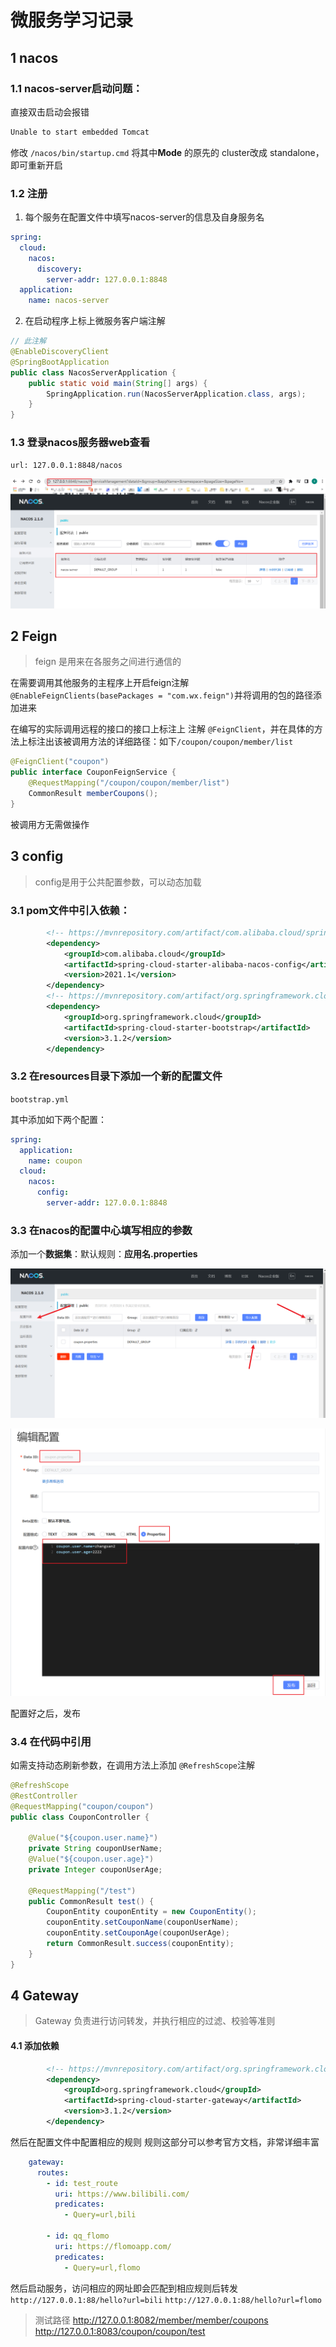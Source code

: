 # 微服务学习记录

## 1 nacos

### 1.1 nacos-server启动问题：

直接双击启动会报错

 ```sh
 Unable to start embedded Tomcat
 ```

修改 `/nacos/bin/startup.cmd` 将其中**Mode** 的原先的 cluster改成 standalone，即可重新开启

### 1.2 注册

1. 每个服务在配置文件中填写nacos-server的信息及自身服务名

```yml
spring:
  cloud:
    nacos:
      discovery:
        server-addr: 127.0.0.1:8848
  application:
    name: nacos-server
```

2. 在启动程序上标上微服务客户端注解

```java
// 此注解
@EnableDiscoveryClient
@SpringBootApplication
public class NacosServerApplication {
    public static void main(String[] args) {
        SpringApplication.run(NacosServerApplication.class, args);
    }
}

```

### 1.3 登录nacos服务器web查看

`url: 127.0.0.1:8848/nacos`

![image-20220522213734848](resources/image-20220522213734848.png)

## 2 Feign

> feign 是用来在各服务之间进行通信的

在需要调用其他服务的主程序上开启feign注解 `@EnableFeignClients(basePackages = "com.wx.feign")`并将调用的包的路径添加进来

在编写的实际调用远程的接口的接口上标注上 注解 `@FeignClient`，并在具体的方法上标注出该被调用方法的详细路径：如下`/coupon/coupon/member/list`

```java
@FeignClient("coupon")
public interface CouponFeignService {
    @RequestMapping("/coupon/coupon/member/list")
    CommonResult memberCoupons();
}
```

被调用方无需做操作

## 3 config

> config是用于公共配置参数，可以动态加载

### 3.1 pom文件中引入依赖：

```xml
        <!-- https://mvnrepository.com/artifact/com.alibaba.cloud/spring-cloud-starter-alibaba-nacos-config -->
        <dependency>
            <groupId>com.alibaba.cloud</groupId>
            <artifactId>spring-cloud-starter-alibaba-nacos-config</artifactId>
            <version>2021.1</version>
        </dependency>
        <!-- https://mvnrepository.com/artifact/org.springframework.cloud/spring-cloud-starter-bootstrap -->
        <dependency>
            <groupId>org.springframework.cloud</groupId>
            <artifactId>spring-cloud-starter-bootstrap</artifactId>
            <version>3.1.2</version>
        </dependency>
```

### 3.2 在resources目录下添加一个新的配置文件

`bootstrap.yml`

其中添加如下两个配置：

```yml
spring:
  application:
    name: coupon
  cloud:
    nacos:
      config:
        server-addr: 127.0.0.1:8848
```

### 3.3 在nacos的配置中心填写相应的参数

添加一个**数据集**：默认规则：**应用名.properties**

![image-20220522224859987](resources/image-20220522224859987.png)

![image-20220522224942218](resources/image-20220522224942218.png)

配置好之后，发布

### 3.4 在代码中引用

如需支持动态刷新参数，在调用方法上添加 `@RefreshScope`注解

```java
@RefreshScope
@RestController
@RequestMapping("coupon/coupon")
public class CouponController {

    @Value("${coupon.user.name}")
    private String couponUserName;
    @Value("${coupon.user.age}")
    private Integer couponUserAge;

    @RequestMapping("/test")
    public CommonResult test() {
        CouponEntity couponEntity = new CouponEntity();
        couponEntity.setCouponName(couponUserName);
        couponEntity.setCouponAge(couponUserAge);
        return CommonResult.success(couponEntity);
    }
}
```

## 4 Gateway
> Gateway 负责进行访问转发，并执行相应的过滤、校验等准则
#### 4.1 添加依赖
```xml
        <!-- https://mvnrepository.com/artifact/org.springframework.cloud/spring-cloud-starter-gateway -->
        <dependency>
            <groupId>org.springframework.cloud</groupId>
            <artifactId>spring-cloud-starter-gateway</artifactId>
            <version>3.1.2</version>
        </dependency>
```
然后在配置文件中配置相应的规则
规则这部分可以参考官方文档，非常详细丰富
```yaml
    gateway:
      routes:
        - id: test_route
          uri: https://www.bilibili.com/
          predicates:
            - Query=url,bili

        - id: qq_flomo
          uri: https://flomoapp.com/
          predicates:
            - Query=url,flomo
```
然后启动服务，访问相应的网址即会匹配到相应规则后转发
`http://127.0.0.1:88/hello?url=bili`
`http://127.0.0.1:88/hello?url=flomo`


> 测试路径
> http://127.0.0.1:8082/member/member/coupons
> http://127.0.0.1:8083/coupon/coupon/test